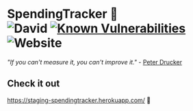 # SpendingTracker 💸 <br> ![David](https://img.shields.io/david/shubham1295/SpendingTracker) [![Known Vulnerabilities](https://snyk.io/test/github/shubham1295/SpendingTracker/badge.svg)](https://snyk.io/test/github/shubham1295/SpendingTracker)  ![Website](https://img.shields.io/website?down_color=lightgreen&down_message=down&up_color=blue&up_message=online&url=https%3A%2F%2Fstaging-spendingtracker.herokuapp.com%2F)


_"If you can't measure it, you can't improve it."_ - [Peter Drucker](https://en.wikipedia.org/wiki/Peter_Drucker)  

## Check it out
https://staging-spendingtracker.herokuapp.com/ :rocket:
